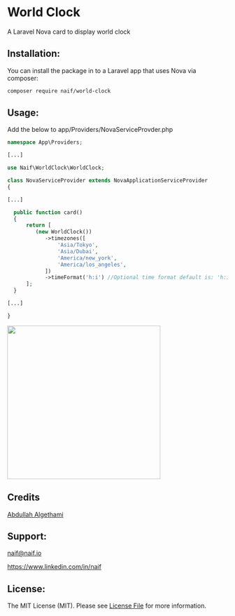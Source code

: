 # World Clock
A Laravel Nova card to display world clock

## Installation:

You can install the package in to a Laravel app that uses Nova via composer:

```bash
composer require naif/world-clock
```

## Usage:
Add the below to app/Providers/NovaServiceProvder.php

```php
namespace App\Providers;

[...]

use Naif\WorldClock\WorldClock;

class NovaServiceProvider extends NovaApplicationServiceProvider
{

[...]

  public function card()
  {
      return [
         (new WorldClock())
            ->timezones([
                'Asia/Tokyo',
                'Asia/Dubai',
                'America/new_york',
                'America/los_angeles',
            ])
            ->timeFormat('h:i') //Optional time format default is: 'h:i:s'
      ];
  }

[...]

}

```

<img src="https://raw.githubusercontent.com/naifalshaye/worldclock/master/screenshots/screenshot.png" width="350">


## Credits
[Abdullah Algethami](https://twitter.com/3bdo3tb)

## Support:
naif@naif.io

https://www.linkedin.com/in/naif

## License:
The MIT License (MIT). Please see [License File](LICENSE.md) for more information.
